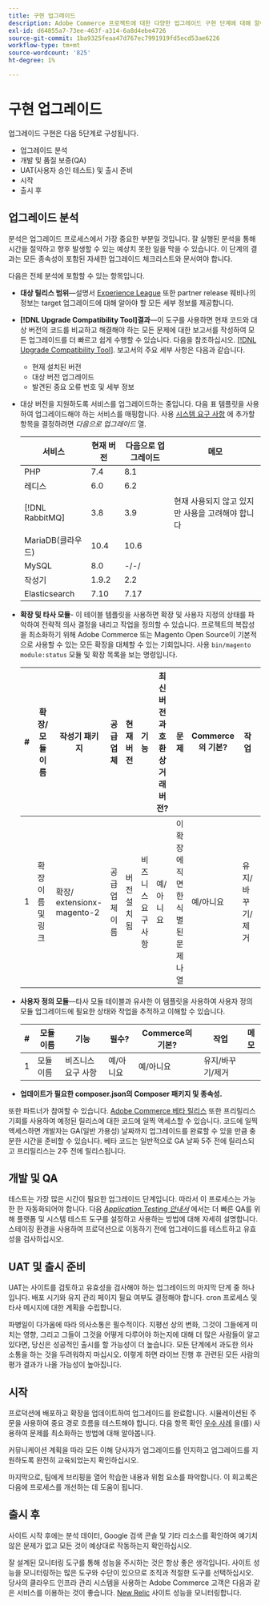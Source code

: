 ```yaml
---
title: 구현 업그레이드
description: Adobe Commerce 프로젝트에 대한 다양한 업그레이드 구현 단계에 대해 알아봅니다.
exl-id: d64855a7-73ee-463f-a314-6a8d4ebe4726
source-git-commit: 1ba9325feaa47d767ec7991919fd5ecd53ae6226
workflow-type: tm+mt
source-wordcount: '825'
ht-degree: 1%

---
```


# 구현 업그레이드

업그레이드 구현은 다음 5단계로 구성됩니다.

- 업그레이드 분석
- 개발 및 품질 보증(QA)
- UAT(사용자 승인 테스트) 및 출시 준비
- 시작
- 출시 후

## 업그레이드 분석

분석은 업그레이드 프로세스에서 가장 중요한 부분일 것입니다. 잘 실행된 분석을 통해 시간을 절약하고 향후 발생할 수 있는 예상치 못한 일을 막을 수 있습니다. 이 단계의 결과는 모든 종속성이 포함된 자세한 업그레이드 체크리스트와 문서여야 합니다.

다음은 전체 분석에 포함할 수 있는 항목입니다.

- **대상 릴리스 범위**—설명서 [Experience League](../../release/release-notes/overview.md) 또한 partner release 웨비나의 정보는 target 업그레이드에 대해 알아야 할 모든 세부 정보를 제공합니다.

- **[!DNL Upgrade Compatibility Tool]결과**—이 도구를 사용하면 현재 코드와 대상 버전의 코드를 비교하고 해결해야 하는 모든 문제에 대한 보고서를 작성하여 모든 업그레이드를 더 빠르고 쉽게 수행할 수 있습니다. 다음을 참조하십시오. [[!DNL Upgrade Compatibility Tool]](../upgrade-compatibility-tool/overview.md). 보고서의 주요 세부 사항은 다음과 같습니다.

   - 현재 설치된 버전
   - 대상 버전 업그레이드
   - 발견된 중요 오류 번호 및 세부 정보

- 대상 버전을 지원하도록 서비스를 업그레이드하는 중입니다. 다음 표 템플릿을 사용하여 업그레이드해야 하는 서비스를 매핑합니다. 사용 [시스템 요구 사항](../../installation/system-requirements.md) 에 추가할 항목을 결정하려면 _다음으로 업그레이드_ 열.


  | 서비스 | 현재 버전 | 다음으로 업그레이드 | 메모 |
  |-----------------|-----------------|------------|----------------------------------------------------------|
  | PHP | 7.4 | 8.1 |                                                          |
  | 레디스 | 6.0 | 6.2 |                                                          |
  | [!DNL RabbitMQ] | 3.8 | 3.9 | 현재 사용되지 않고 있지만 사용을 고려해야 합니다 |
  | MariaDB(클라우드) | 10.4 | 10.6 |                                                          |
  | MySQL | 8.0 | -/-/ |                                                          |
  | 작성기 | 1.9.2 | 2.2 |                                                          |
  | Elasticsearch | 7.10 | 7.17 |                                                          |

- **확장 및 타사 모듈**- 이 테이블 템플릿을 사용하면 확장 및 사용자 지정의 상태를 파악하여 전략적 의사 결정을 내리고 작업을 정의할 수 있습니다. 프로젝트의 복잡성을 최소화하기 위해 Adobe Commerce 또는 Magento Open Source이 기본적으로 사용할 수 있는 모든 확장을 대체할 수 있는 기회입니다. 사용 `bin/magento module:status` 모듈 및 확장 목록을 보는 명령입니다.

  | # | 확장/<br>모듈 이름 | 작성기 패키지 | 공급업체 | 현재 버전 | 기능 | 최신 버전과 호환<br>상거래 버전? | 문제 | Commerce의 기본? | 작업 | 메모 |
  |---|-----------------------------|------------------------------------|-------------|-------------------|-----------------------|---------------------------------------------|--------------------------------------------------|---------------------|-------------------------|-------|
  | 1 | 확장 이름 및 링크 | 확장/<br>extensionx-magento-2 | 공급업체 이름 | 버전 설치됨 | 비즈니스 요구 사항 | 예/아니요 | 이 확장에 직면한 식별된 문제 나열 | 예/아니요 | 유지/바꾸기/<br>제거 |       |

- **사용자 정의 모듈**—타사 모듈 테이블과 유사한 이 템플릿을 사용하여 사용자 정의 모듈 업그레이드에 필요한 상태와 작업을 추적하고 이해할 수 있습니다.

  | # | 모듈 이름 | 기능 | 필수? | Commerce의 기본? | 작업 | 메모 |
  |---|--------------|-----------------------|-----------|---------------------|---------------------|-------|
  | 1 | 모듈 이름 | 비즈니스 요구 사항 | 예/아니요 | 예/아니요 | 유지/바꾸기/제거 |       |

- **업데이트가 필요한 composer.json의 Composer 패키지 및 종속성.**

또한 파트너가 참여할 수 있습니다. [Adobe Commerce 베타 릴리스](../../release/beta.md) 또한 프리릴리스 기회를 사용하여 예정된 릴리스에 대한 코드에 일찍 액세스할 수 있습니다. 코드에 일찍 액세스하면 개발자는 GA(일반 가용성) 날짜까지 업그레이드를 완료할 수 있을 만큼 충분한 시간을 준비할 수 있습니다. 베타 코드는 일반적으로 GA 날짜 5주 전에 릴리스되고 프리릴리스는 2주 전에 릴리스됩니다.

## 개발 및 QA

테스트는 가장 많은 시간이 필요한 업그레이드 단계입니다. 따라서 이 프로세스는 가능한 한 자동화되어야 합니다. 다음 _[Application Testing 안내서](https://developer.adobe.com/commerce/testing/guide/)_ 에서는 더 빠른 QA를 위해 플랫폼 및 시스템 테스트 도구를 설정하고 사용하는 방법에 대해 자세히 설명합니다. 스테이징 환경을 사용하여 프로덕션으로 이동하기 전에 업그레이드를 테스트하고 유효성을 검사하십시오.

## UAT 및 출시 준비

UAT는 사이트를 검토하고 유효성을 검사해야 하는 업그레이드의 마지막 단계 중 하나입니다. 배포 시기와 유지 관리 페이지 필요 여부도 결정해야 합니다. cron 프로세스 및 타사 메시지에 대한 계획을 수립합니다.

파병일이 다가옴에 따라 의사소통은 필수적이다. 지평선 상의 변화, 그것이 그들에게 미치는 영향, 그리고 그들이 그것을 어떻게 다루어야 하는지에 대해 더 많은 사람들이 알고 있다면, 당신은 성공적인 출시를 할 가능성이 더 높습니다. 모든 단계에서 과도한 의사 소통을 하는 것을 두려워하지 마십시오. 이렇게 하면 라이브 진행 후 관련된 모든 사람의 평가 결과가 나올 가능성이 높아집니다.

## 시작

프로덕션에 배포하고 확장을 업데이트하여 업그레이드를 완료합니다. 시뮬레이션된 주문을 사용하여 중요 경로 흐름을 테스트해야 합니다. 다음 항목 확인 [우수 사례](../prepare/best-practices.md) 을(를) 사용하여 문제를 최소화하는 방법에 대해 알아봅니다.

커뮤니케이션 계획을 따라 모든 이해 당사자가 업그레이드를 인지하고 업그레이드를 지원하도록 완전히 교육되었는지 확인하십시오.

마지막으로, 팀에게 브리핑을 열어 학습한 내용과 위험 요소를 파악합니다. 이 회고록은 다음에 프로세스를 개선하는 데 도움이 됩니다.

## 출시 후

사이트 시작 후에는 분석 데이터, Google 검색 콘솔 및 기타 리소스를 확인하여 예기치 않은 문제가 없고 모든 것이 예상대로 작동하는지 확인하십시오.

잘 설계된 모니터링 도구를 통해 성능을 주시하는 것은 항상 좋은 생각입니다. 사이트 성능을 모니터링하는 많은 도구와 수단이 있으므로 조직과 적절한 도구를 선택하십시오. 당사의 클라우드 인프라 관리 시스템을 사용하는 Adobe Commerce 고객은 다음과 같은 서비스를 이용하는 것이 좋습니다. [New Relic](https://experienceleague.adobe.com/docs/commerce-cloud-service/user-guide/monitor/new-relic/new-relic-service.html) 사이트 성능을 모니터링합니다.
